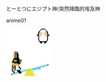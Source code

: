 とーとつにエジプト神/突然降臨的埃及神

anime01

![to-to2ni01-export2x](to-to2ni01-export2x.gif "to-to2ni01-export2x")

